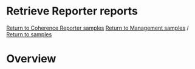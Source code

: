 # Retrieve Reporter reports

[Return to Coherence Reporter samples](../)  [Return to Management samples](../../) / [Return to samples](../../../README.md#list-of-samples)

# Overview